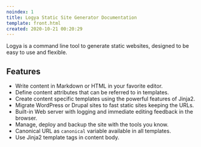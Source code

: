 ```yaml
---
noindex: 1
title: Logya Static Site Generator Documentation
template: front.html
created: 2020-10-21 00:20:29
---
```

Logya is a command line tool to generate static websites, designed to be easy to use and flexible.

## Features

* Write content in Markdown or HTML in your favorite editor.
* Define content attributes that can be referred to in templates.
* Create content specific templates using the powerful features of Jinja2.
* Migrate WordPress or Drupal sites to fast static sites keeping the URLs.
* Built-in Web server with logging and immediate editing feedback in the browser.
* Manage, deploy and backup the site with the tools you know.
* Canonical URL as ``canonical`` variable available in all templates.
* Use Jinja2 template tags in content body.